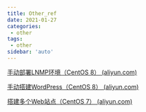 ```yaml
---
title: Other_ref
date: 2021-01-27
categories:
 - other
tags:
 - other
sidebar: 'auto'
---
```


[手动部署LNMP环境（CentOS 8） (aliyun.com)](https://help.aliyun.com/document_detail/173042.html)

[手动搭建WordPress（CentOS 8） (aliyun.com)](https://help.aliyun.com/document_detail/184111.html)

[搭建多个Web站点（CentOS 7） (aliyun.com)](https://help.aliyun.com/document_detail/171730.html)
